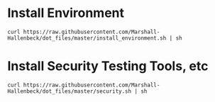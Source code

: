 # Install Environment
`curl https://raw.githubusercontent.com/Marshall-Hallenbeck/dot_files/master/install_environment.sh | sh`

# Install Security Testing Tools, etc
`curl https://raw.githubusercontent.com/Marshall-Hallenbeck/dot_files/master/security.sh | sh`
